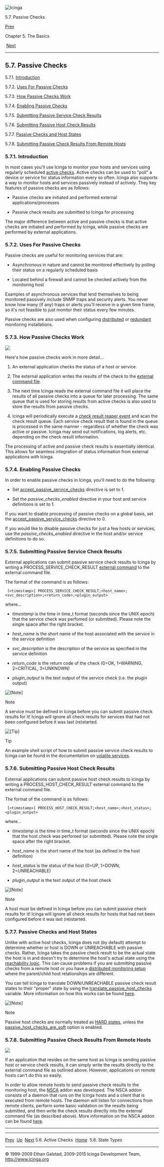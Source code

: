 ![Icinga](../images/logofullsize.png "Icinga")

5.7. Passive Checks

[Prev](activechecks.md) 

Chapter 5. The Basics

 [Next](statetypes.md)

* * * * *

5.7. Passive Checks
-------------------

5.7.1. [Introduction](passivechecks.md#introduction)

5.7.2. [Uses For Passive Checks](passivechecks.md#usecases)

5.7.3. [How Passive Checks Work](passivechecks.md#howitworks)

5.7.4. [Enabling Passive Checks](passivechecks.md#enable)

5.7.5. [Submitting Passive Service Check
Results](passivechecks.md#servicecheckresults)

5.7.6. [Submitting Passive Host Check
Results](passivechecks.md#hostcheckresults)

5.7.7. [Passive Checks and Host States](passivechecks.md#hoststates)

5.7.8. [Submitting Passive Check Results From Remote
Hosts](passivechecks.md#checkresultsfromremotehosts)

### 5.7.1. Introduction

In most cases you'll use Icinga to monitor your hosts and services using
regularly scheduled [active
checks](activechecks.md "5.6. Active Checks"). Active checks can be
used to "poll" a device or service for status information every so
often. Icinga also supports a way to monitor hosts and services
passively instead of actively. They key features of passive checks are
as follows:

-   Passive checks are initiated and performed external
    applications/processes

-   Passive check results are submitted to Icinga for processing

The major difference between active and passive checks is that active
checks are initiated and performed by Icinga, while passive checks are
performed by external applications.

### 5.7.2. Uses For Passive Checks

Passive checks are useful for monitoring services that are:

-   Asynchronous in nature and cannot be monitored effectively by
    polling their status on a regularly scheduled basis

-   Located behind a firewall and cannot be checked actively from the
    monitoring host

Examples of asynchronous services that lend themselves to being
monitored passively include SNMP traps and security alerts. You never
know how many (if any) traps or alerts you'll receive in a given time
frame, so it's not feasible to just monitor their status every few
minutes.

Passive checks are also used when configuring
[distributed](distributed.md "7.6. Distributed Monitoring") or
[redundant](redundancy.md "7.7. Redundant and Failover Network Monitoring")
monitoring installations.

### 5.7.3. How Passive Checks Work

![](../images/passivechecks.png)

Here's how passive checks work in more detail...

1.  An external application checks the status of a host or service.

2.  The external application writes the results of the check to the
    [external command file](configmain.md#configmain-command_file).

3.  The next time Icinga reads the external command file it will place
    the results of all passive checks into a queue for later processing.
    The same queue that is used for storing results from active checks
    is also used to store the results from passive checks.

4.  Icinga will periodically execute a [check result reaper
    event](configmain.md#configmain-check_result_reaper_frequency) and
    scan the check result queue. Each service check result that is found
    in the queue is processed in the same manner - regardless of whether
    the check was active or passive. Icinga may send out notifications,
    log alerts, etc. depending on the check result information.

The processing of active and passive check results is essentially
identical. This allows for seamless integration of status information
from external applications with Icinga.

### 5.7.4. Enabling Passive Checks

In order to enable passive checks in Icinga, you'll need to do the
following:

-   Set
    [accept\_passive\_service\_checks](configmain.md#configmain-accept_passive_service_checks)
    directive is set to 1.

-   Set the *passive\_checks\_enabled* directive in your host and
    service definitions is set to 1.

If you want to disable processing of passive checks on a global basis,
set the
[accept\_passive\_service\_checks](configmain.md#configmain-accept_passive_service_checks)
directive to 0.

If you would like to disable passive checks for just a few hosts or
services, use the *passive\_checks\_enabled* directive in the host
and/or service definitions to do so.

### 5.7.5. Submitting Passive Service Check Results

External applications can submit passive service check results to Icinga
by writing a PROCESS\_SERVICE\_CHECK\_RESULT [external
command](extcommands.md "7.1. External Commands") to the external
command file.

The format of the command is as follows:

~~~~ {.screen}
 [<timestamp>] PROCESS_SERVICE_CHECK_RESULT;<host_name>;<svc_description>;<return_code>;<plugin_output>
~~~~

where...

-   *timestamp* is the time in time\_t format (seconds since the UNIX
    epoch) that the service check was perfomed (or submitted). Please
    note the single space after the right bracket.

-   *host\_name* is the short name of the host associated with the
    service in the service definition

-   *svc\_description* is the description of the service as specified in
    the service definition

-   *return\_code* is the return code of the check (0=OK, 1=WARNING,
    2=CRITICAL, 3=UNKNOWN)

-   *plugin\_output* is the text output of the service check (i.e. the
    plugin output)

![[Note]](../images/note.png)

Note

A service must be defined in Icinga before you can submit passive check
results for it! Icinga will ignore all check results for services that
had not been configured before it was last (re)started.

![[Tip]](../images/tip.png)

Tip

An example shell script of how to submit passive service check results
to Icinga can be found in the documentation on [volatile
services](volatileservices.md "7.4. Volatile Services").

### 5.7.6. Submitting Passive Host Check Results

External applications can submit passive host check results to Icinga by
writing a PROCESS\_HOST\_CHECK\_RESULT external command to the external
command file.

The format of the command is as follows:

~~~~ {.screen}
 [<timestamp>] PROCESS_HOST_CHECK_RESULT;<host_name>;<host_status>;<plugin_output>
~~~~

where...

-   *timestamp* is the time in time\_t format (seconds since the UNIX
    epoch) that the host check was perfomed (or submitted). Please note
    the single space after the right bracket.

-   *host\_name* is the short name of the host (as defined in the host
    definition)

-   *host\_status* is the status of the host (0=UP, 1=DOWN,
    2=UNREACHABLE)

-   *plugin\_output* is the text output of the host check

![[Note]](../images/note.png)

Note

A host must be defined in Icinga before you can submit passive check
results for it! Icinga will ignore all check results for hosts that had
not been configured before it was last (re)started.

### 5.7.7. Passive Checks and Host States

Unlike with active host checks, Icinga does not (by default) attempt to
determine whether or host is DOWN or UNREACHABLE with passive checks.
Rather, Icinga takes the passive check result to be the actual state the
host is in and doesn't try to determine the host's actual state using
the [reachability
logic](networkreachability.md "5.10. Determining Status and Reachability of Network Hosts").
This can cause problems if you are submitting passive checks from a
remote host or you have a [distributed monitoring
setup](distributed.md "7.6. Distributed Monitoring") where the
parent/child host relationships are different.

You can tell Icinga to translate DOWN/UNREACHABLE passive check result
states to their "proper" state by using the
[translate\_passive\_host\_checks](configmain.md#configmain-translate_passive_host_checks)
variable. More information on how this works can be found
[here](passivestatetranslation.md "7.22. Passive Host State Translation").

![[Note]](../images/note.png)

Note

Passive host checks are normally treated as [HARD
states](statetypes.md "5.8. State Types"), unless the
[passive\_host\_checks\_are\_soft](configmain.md#configmain-passive_host_checks_are_soft)
option is enabled.

### 5.7.8. Submitting Passive Check Results From Remote Hosts

![](../images/nsca.png)

If an application that resides on the same host as Icinga is sending
passive host or service check results, it can simply write the results
directly to the external command file as outlined above. However,
applications on remote hosts can't do this so easily.

In order to allow remote hosts to send passive check results to the
monitoring host, the [NSCA](addons.md#addons-nsca) addon was
developed. The NSCA addon consists of a daemon that runs on the Icinga
hosts and a client that is executed from remote hosts. The daemon will
listen for connections from remote clients, perform some basic
validation on the results being submitted, and then write the check
results directly into the external command file (as described above).
More information on the NSCA addon can be found
[here](addons.md#addons-nsca).

* * * * *

  ---------------------------- -------------------- --------------------------
  [Prev](activechecks.md)    [Up](ch05.md)       [Next](statetypes.md)
  5.6. Active Checks           [Home](index.md)    5.8. State Types
  ---------------------------- -------------------- --------------------------

© 1999-2009 Ethan Galstad, 2009-2015 Icinga Development Team,
http://www.icinga.org
